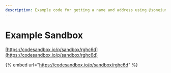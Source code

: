 ```yaml
---
description: Example code for getting a name and address using @soneium-domains/js
---
```


# Example Sandbox

[https://codesandbox.io/p/sandbox/rghc6d](https://codesandbox.io/p/sandbox/rghc6d)

{% embed url="https://codesandbox.io/p/sandbox/rghc6d" %}
